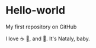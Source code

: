 # Hello-world

My first repository on GitHub

I love :coffee: :pizza:, and :dancer:. It's Nataly, baby.
